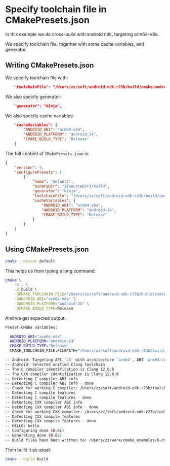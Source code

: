 # Specify toolchain file in CMakePresets.json

In this example we do cross-build with android ndk, targeting arm64-v8a.

We specify toolchain file, together with some cache variables, and generator.

## Writing CMakePresets.json

We specify toolchain file with:
```json
    "toolchainFile": "/Users/zz/soft/android-ndk-r23b/build/cmake/android.toolchain.cmake",
```

We also specify generator:
```json
    "generator": "Ninja",
```

We also specify cache variables:
```json
    "cacheVariables": {
        "ANDROID_ABI": "arm64-v8a",
        "ANDROID_PLATFORM": "android-24",
        "CMAKE_BUILD_TYPE": "Release"
    }
```

The full content of `CMakePresets.json` is:
```json
{
    "version": 9,
    "configurePresets": [
        {
            "name": "default",
            "binaryDir": "${sourceDir}/build",
            "generator": "Ninja",
            "toolchainFile": "/Users/zz/soft/android-ndk-r23b/build/cmake/android.toolchain.cmake",
            "cacheVariables": {
                "ANDROID_ABI": "arm64-v8a",
                "ANDROID_PLATFORM": "android-24",
                "CMAKE_BUILD_TYPE": "Release"
            }
        }
    ]
}
```

## Using CMakePresets.json

```bash
cmake --preset default
```

This helps us from typing a long command:
```bash
cmake \
    -S . \
    -B build \
    -DCMAKE_TOOLCHAIN_FILE="/Users/zz/soft/android-ndk-r23b/build/cmake/android.toolchain.cmake" \
    -DANDROID_ABI="arm64-v8a" \
    -DANDROID_PLATFORM="android-24" \
    -DCMAKE_BUILD_TYPE=Release
```

And we get expected output:
```bash
Preset CMake variables:

  ANDROID_ABI="arm64-v8a"
  ANDROID_PLATFORM="android-24"
  CMAKE_BUILD_TYPE="Release"
  CMAKE_TOOLCHAIN_FILE:FILEPATH="/Users/zz/soft/android-ndk-r23b/build/cmake/android.toolchain.cmake"

-- Android: Targeting API '24' with architecture 'arm64', ABI 'arm64-v8a', and processor 'aarch64'
-- Android: Selected unified Clang toolchain
-- The C compiler identification is Clang 12.0.8
-- The CXX compiler identification is Clang 12.0.8
-- Detecting C compiler ABI info
-- Detecting C compiler ABI info - done
-- Check for working C compiler: /Users/zz/soft/android-ndk-r23b/toolchains/llvm/prebuilt/darwin-x86_64/bin/clang - skipped
-- Detecting C compile features
-- Detecting C compile features - done
-- Detecting CXX compiler ABI info
-- Detecting CXX compiler ABI info - done
-- Check for working CXX compiler: /Users/zz/soft/android-ndk-r23b/toolchains/llvm/prebuilt/darwin-x86_64/bin/clang++ - skipped
-- Detecting CXX compile features
-- Detecting CXX compile features - done
-- HELLO: hello
-- Configuring done (0.6s)
-- Generating done (0.0s)
-- Build files have been written to: /Users/zz/work/cmake_examples/6-cmake-presets/4-specify-toolchain-file/build
```

Then build it as usual:
```bash
cmake --build build
```
